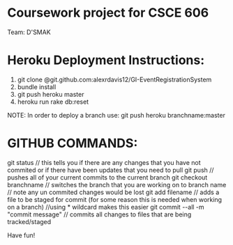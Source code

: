 # Coursework project for CSCE 606

Team: D'SMAK

# Heroku Deployment Instructions:
1. git clone @git.github.com:alexrdavis12/GI-EventRegistrationSystem
2. bundle install
3. git push heroku master
4. heroku run rake db:reset

NOTE:
In order to deploy a branch use:
  git push heroku branchname:master

# GITHUB COMMANDS:

git status                               // this tells you if there are any changes that you have not commited or if there have been                                              updates that you need to pull
git push                                 // pushes all of your current commits to the current branch
git checkout branchname                  // switches the branch that you are working on to branch name
                                         // note any un commited changes would be lost
git add filename                         // adds a file to be staged for commit (for some reason this is needed when working on a                                                 branch)
                                         //using * wildcard makes this easier
git commit --all -m "commit message"     // commits all changes to files that are being tracked/staged


Have fun!
